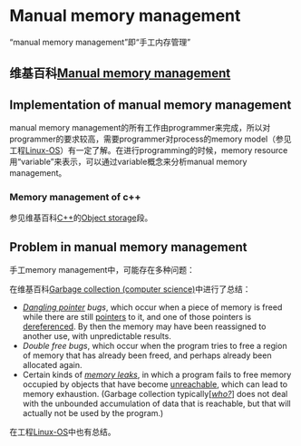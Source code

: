 # Manual memory management

“manual memory management”即“手工内存管理”

## 维基百科[Manual memory management](https://en.wikipedia.org/wiki/Manual_memory_management)



## Implementation of manual memory management

manual memory management的所有工作由programmer来完成，所以对programmer的要求较高，需要programmer对process的memory model（参见工程[Linux-OS](https://dengking.github.io/Linux-OS/)）有一定了解。在进行programming的时候，memory resource用“variable”来表示，可以通过variable概念来分析manual memory management。



### Memory management of c++

参见维基百科[C++](https://en.wikipedia.org/wiki/C%2B%2B)的[Object storage](https://en.wikipedia.org/wiki/C%2B%2B#Object_storage)段。



## Problem in manual memory management 

手工memory management中，可能存在多种问题：

在维基百科[Garbage collection (computer science)](https://en.wikipedia.org/wiki/Garbage_collection_(computer_science))中进行了总结：

- *[Dangling pointer](https://en.wikipedia.org/wiki/Dangling_pointer) bugs*, which occur when a piece of memory is freed while there are still [pointers](https://en.wikipedia.org/wiki/Pointer_(computer_programming)) to it, and one of those pointers is [dereferenced](https://en.wikipedia.org/wiki/Dereference_operator). By then the memory may have been reassigned to another use, with unpredictable results.
- *Double free bugs*, which occur when the program tries to free a region of memory that has already been freed, and perhaps already been allocated again.
- Certain kinds of *[memory leaks](https://en.wikipedia.org/wiki/Memory_leak)*, in which a program fails to free memory occupied by objects that have become [unreachable](https://en.wikipedia.org/wiki/Unreachable), which can lead to memory exhaustion. (Garbage collection typically[*[who?](https://en.wikipedia.org/wiki/Wikipedia:Manual_of_Style/Words_to_watch#Unsupported_attributions)*] does not deal with the unbounded accumulation of data that is reachable, but that will actually not be used by the program.)



在工程[Linux-OS](https://dengking.github.io/Linux-OS/)中也有总结。